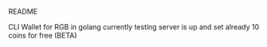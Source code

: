 README

CLI Wallet for RGB in golang currently testing server is up and set already
10 coins for free (BETA)
